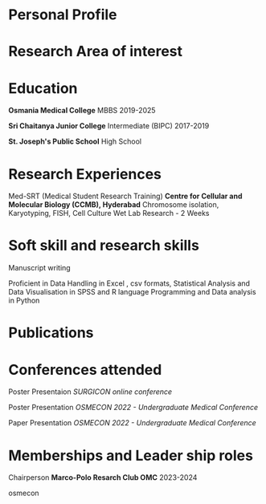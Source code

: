 
# Personal Profile

# Research Area of interest


# Education

**Osmania Medical College**
MBBS 
2019-2025

**Sri Chaitanya Junior College**
Intermediate (BIPC)
2017-2019

**St. Joseph's Public School**
High School

# Research Experiences


Med-SRT (Medical Student Research Training)
**Centre for Cellular and Molecular Biology (CCMB), Hyderabad**
Chromosome isolation, Karyotyping, FISH, Cell Culture
Wet Lab Research - 2 Weeks

# Soft skill and research skills

Manuscript writing

Proficient in Data Handling in Excel , csv formats,
Statistical Analysis and Data Visualisation in SPSS and R language
Programming and Data analysis in Python

# Publications



# Conferences attended

Poster Presentaion
*SURGICON online conference*

Poster Presentation
*OSMECON 2022 - Undergraduate Medical Conference*

Paper Presentation
*OSMECON 2022 - Undergraduate Medical Conference*



# Memberships and Leader ship roles

Chairperson
**Marco-Polo Resarch Club OMC**
2023-2024

osmecon


